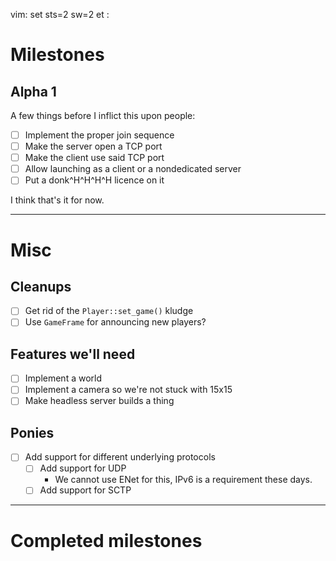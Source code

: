 vim: set sts=2 sw=2 et :

# Milestones

## Alpha 1

A few things before I inflict this upon people:

* [ ] Implement the proper join sequence
* [ ] Make the server open a TCP port
* [ ] Make the client use said TCP port
* [ ] Allow launching as a client or a nondedicated server
* [ ] Put a donk^H^H^H^H licence on it

I think that's it for now.

----------------------------------------------------------------------------

# Misc

## Cleanups

* [ ] Get rid of the `Player::set_game()` kludge
* [ ] Use `GameFrame` for announcing new players?

## Features we'll need

* [ ] Implement a world
* [ ] Implement a camera so we're not stuck with 15x15
* [ ] Make headless server builds a thing

## Ponies

* [ ] Add support for different underlying protocols
  * [ ] Add support for UDP
    * We cannot use ENet for this, IPv6 is a requirement these days.
  * [ ] Add support for SCTP

----------------------------------------------------------------------------

# Completed milestones


